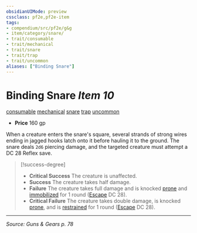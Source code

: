 ```yaml
---
obsidianUIMode: preview
cssclass: pf2e,pf2e-item
tags:
- compendium/src/pf2e/g&g
- item/category/snare/
- trait/consumable
- trait/mechanical
- trait/snare
- trait/trap
- trait/uncommon
aliases: ["Binding Snare"]
---
```

# Binding Snare *Item 10*  
[consumable](rules/traits/consumable.md "Consumable Item Trait")  [mechanical](rules/traits/mechanical.md "Mechanical Hazard Trait")  [snare](rules/traits/snare.md "Snare Item Trait")  [trap](rules/traits/trap.md "Trap Hazard Trait")  [uncommon](rules/traits/uncommon.md "Uncommon Rarity Trait")  

- **Price** 160 gp

When a creature enters the snare's square, several strands of strong wires ending in jagged hooks latch onto it before hauling it to the ground. The snare deals `2d6` piercing damage, and the targeted creature must attempt a DC 28 Reflex save.

> [!success-degree] 
> - **Critical Success** The creature is unaffected.
> - **Success** The creature takes half damage.
> - **Failure** The creature takes full damage and is knocked [prone](rules/conditions.md#Prone) and [immobilized](rules/conditions.md#Immobilized) for 1 round ([Escape](rules/actions/escape.md) DC 28).
> - **Critical Failure** The creature takes double damage, is knocked [prone](rules/conditions.md#Prone), and is [restrained](rules/conditions.md#Restrained) for 1 round ([Escape](rules/actions/escape.md) DC 28).


---
*Source: Guns & Gears p. 78*